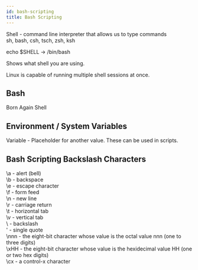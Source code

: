 ```yaml
---
id: bash-scripting
title: Bash Scripting
---
```


Shell - command line interpreter that allows us to type commands  
sh, bash, csh, tsch, zsh, ksh  

echo $SHELL -> /bin/bash  

Shows what shell you are using.  

Linux is capable of running multiple shell sessions at once.  

## Bash

Born Again Shell

## Environment / System Variables

Variable - Placeholder for another value. These can be used in scripts.  

## Bash Scripting Backslash Characters

\a - alert (bell)  
\b - backspace  
\e - escape character  
\f - form feed  
\n - new line  
\r - carriage return  
\t - horizontal tab  
\v - vertical tab  
\\ - backslash  
\' - single quote  
\nnn - the eight-bit character whose value is the octal value nnn (one to three digits)  
\xHH - the eight-bit character whose value is the hexidecimal value HH (one or two hex digits)  
\cx - a control-x character  
